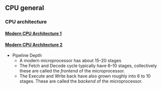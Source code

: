 ## CPU general

### CPU architecture
#### [Modern CPU Architecture 1](https://mitterandekole.medium.com/modern-cpu-architecture-1-921ce3ebb980)
#### [Modern CPU Architecture 2](https://mitterandekole.medium.com/modern-cpu-architecture-2-microarchitecture-8bcd80ce52ae)
- Pipeline Depth
  - A modern microprocessor has about 15–20 stages
  - The Fetch and Decode cycle typically have 6–10 stages, collectively these are called the _frontend_ of the microprocessor.
  - The Execute and Write back have also grown roughly into 6 to 10 stages. These are called the _backend_ of the microprocessor.
